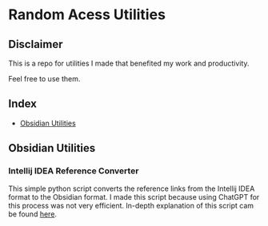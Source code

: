 # Random Acess Utilities

## Disclaimer
This is a repo for utilities I made that benefited my work and productivity.

Feel free to use them.

## Index
- [Obsidian Utilities](#obsidian-utilities)

## Obsidian Utilities
### Intellij IDEA Reference Converter
This simple python script converts the reference links from the Intellij IDEA format to the Obsidian format.
I made this script because using ChatGPT for this process was not very efficient.
In-depth explanation of this script cam be found [here](docs/obsidian/idea_reference_converter.md).